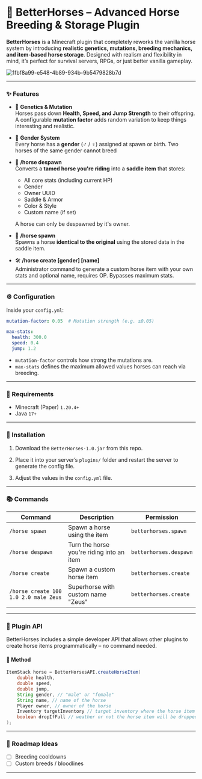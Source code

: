 # 🐴 BetterHorses – Advanced Horse Breeding & Storage Plugin

**BetterHorses** is a Minecraft plugin that completely reworks the vanilla horse system by introducing **realistic genetics, mutations, breeding mechanics, and item-based horse storage**. Designed with realism and flexibility in mind, it’s perfect for survival servers, RPGs, or just better vanilla gameplay.

![1fbf8a99-e548-4b89-934b-9b5479828b7d](https://github.com/user-attachments/assets/45bc889b-419c-4bce-8957-99d857c79a00)

---

### ✨ Features

- 🧬 **Genetics & Mutation**  
  Horses pass down **Health, Speed, and Jump Strength** to their offspring.  
  A configurable **mutation factor** adds random variation to keep things interesting and realistic.

- 👫 **Gender System**  
  Every horse has a **gender** (♂ / ♀) assigned at spawn or birth.
  Two horses of the same gender cannot breed

- 🎒 **/horse despawn**  
  Converts a **tamed horse you're riding** into a **saddle item** that stores:
  - All core stats (including current HP)
  - Gender
  - Owner UUID
  - Saddle & Armor
  - Color & Style
  - Custom name (if set)
    
  A horse can only be despawned by it's owner.

- 🧲 **/horse spawn**  
  Spawns a horse **identical to the original** using the stored data in the saddle item.

- 🛠 **/horse create <health> <speed> <jump> [gender] [name]**  
  Administrator command to generate a custom horse item with your own stats and optional name, requires OP. Bypasses maximum stats.

---

### ⚙️ Configuration

Inside your `config.yml`:

```yaml
mutation-factor: 0.05  # Mutation strength (e.g. ±0.05)

max-stats:
  health: 300.0
  speed: 0.4
  jump: 1.2
```

- `mutation-factor` controls how strong the mutations are. 
- `max-stats` defines the maximum allowed values horses can reach via breeding.

---

### 🧩 Requirements

- Minecraft (Paper) `1.20.4+`
- Java `17+`

---

### 🚀 Installation

1. Download the `BetterHorses-1.0.jar` from this repo.

2. Place it into your server’s `plugins/` folder and restart the server to generate the config file.

3. Adjust the values in the `config.yml` file.

---

### 📚 Commands

| Command                                  | Description                                 | Permission                          |
|------------------------------------------|---------------------------------------------|-------------------------------------|
| `/horse spawn`                           | Spawn a horse using the item                | `betterhorses.spawn`                |
| `/horse despawn`                         | Turn the horse you're riding into an item   | `betterhorses.despawn`              |
| `/horse create`                          | Spawn a custom horse item                   | `betterhorses.create`               |
| `/horse create 100 1.0 2.0 male Zeus`    | Superhorse with custom name "Zeus"          | `betterhorses.create`               |

---

### 🧠 Plugin API

BetterHorses includes a simple developer API that allows other plugins to create horse items programmatically – no command needed.

#### 🔧 Method

```java
ItemStack horse = BetterHorsesAPI.createHorseItem(
    double health,
    double speed,
    double jump, 
    String gender, // "male" or "female"
    String name, // name of the horse
    Player owner, // owner of the horse
    Inventory targetInventory // target inventory where the horse item should be added to
    boolean dropIfFull // weather or not the horse item will be dropped to the ground if the inventory is full
);
```

---

### 📌 Roadmap Ideas

- [ ] Breeding cooldowns
- [ ] Custom breeds / bloodlines

---

